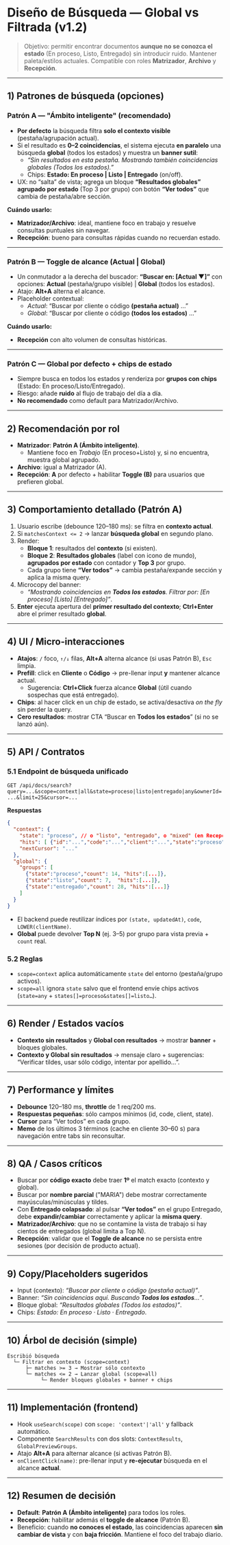 # Diseño de Búsqueda — Global vs Filtrada (v1.2)

> Objetivo: permitir encontrar documentos **aunque no se conozca el estado** (En proceso, Listo, Entregado) sin introducir ruido. Mantener paleta/estilos actuales. Compatible con roles **Matrizador**, **Archivo** y **Recepción**.

---

## 1) Patrones de búsqueda (opciones)

### Patrón A — **"Ámbito inteligente" (recomendado)**

- **Por defecto** la búsqueda filtra **solo el contexto visible** (pestaña/agrupación actual).
- Si el resultado es **0–2 coincidencias**, el sistema ejecuta **en paralelo** una búsqueda **global** (todos los estados) y muestra un **banner sutil**:
  - *“Sin resultados en esta pestaña. Mostrando también coincidencias globales (Todos los estados).”*
  - Chips: **Estado: En proceso | Listo | Entregado** (on/off).
- UX: no “salta” de vista; agrega un bloque **“Resultados globales”** **agrupado por estado** (Top 3 por grupo) con botón **“Ver todos”** que cambia de pestaña/abre sección.

**Cuándo usarlo:**

- **Matrizador/Archivo**: ideal, mantiene foco en trabajo y resuelve consultas puntuales sin navegar.
- **Recepción**: bueno para consultas rápidas cuando no recuerdan estado.

---

### Patrón B — **Toggle de alcance (Actual | Global)**

- Un conmutador a la derecha del buscador: **“Buscar en: [Actual ▼]”** con opciones: **Actual** (pestaña/grupo visible) | **Global** (todos los estados).
- Atajo: **Alt+A** alterna el alcance.
- Placeholder contextual:
  - *Actual*: “Buscar por cliente o código **(pestaña actual)** …”
  - *Global*: “Buscar por cliente o código **(todos los estados)** …”

**Cuándo usarlo:**

- **Recepción** con alto volumen de consultas históricas.

---

### Patrón C — **Global por defecto + chips de estado**

- Siempre busca en todos los estados y renderiza por **grupos con chips** (Estado: En proceso/Listo/Entregado).
- Riesgo: añade **ruido** al flujo de trabajo del día a día.
- **No recomendado** como default para Matrizador/Archivo.

---

## 2) Recomendación por rol

- **Matrizador**: **Patrón A (Ámbito inteligente)**.
  - Mantiene foco en *Trabajo* (En proceso+Listo) y, si no encuentra, muestra global agrupado.
- **Archivo**: igual a Matrizador (A).
- **Recepción**: **A** por defecto + habilitar **Toggle (B)** para usuarios que prefieren global.

---

## 3) Comportamiento detallado (Patrón A)

1. Usuario escribe (debounce 120–180 ms): se filtra en **contexto actual**.
2. Si `matchesContext <= 2` → lanzar **búsqueda global** en segundo plano.
3. Render:
   - **Bloque 1**: resultados del **contexto** (si existen).
   - **Bloque 2**: **Resultados globales** (label con icono de mundo), **agrupados por estado** con contador y **Top 3** por grupo.
   - Cada grupo tiene **“Ver todos”** → cambia pestaña/expande sección y aplica la misma query.
4. Microcopy del banner:
   - *“Mostrando coincidencias en ****Todos los estados****. Filtrar por: [En proceso] [Listo] [Entregado]”*.
5. **Enter** ejecuta apertura del **primer resultado del contexto**; **Ctrl+Enter** abre el primer resultado **global**.

---

## 4) UI / Micro‑interacciones

- **Atajos**: `/` foco, `↑/↓` filas, **Alt+A** alterna alcance (si usas Patrón B), `Esc` limpia.
- **Prefill**: click en **Cliente** o **Código** → pre-llenar input **y** mantener alcance actual.
  - Sugerencia: **Ctrl+Click** fuerza alcance **Global** (útil cuando sospechas que está entregado).
- **Chips**: al hacer click en un chip de estado, se activa/desactiva *on the fly* sin perder la query.
- **Cero resultados**: mostrar CTA “Buscar en **Todos los estados**” (si no se lanzó aún).

---

## 5) API / Contratos

### 5.1 Endpoint de búsqueda unificado

`GET /api/docs/search?query=...&scope=context|all&state=proceso|listo|entregado|any&ownerId=...&limit=25&cursor=...`

**Respuestas**

```json
{
  "context": {
    "state": "proceso", // o "listo", "entregado", o "mixed" (en Recepción)
    "hits": [ {"id":"...","code":"...","client":"...","state":"proceso"} ],
    "nextCursor": "..."
  },
  "global": {
    "groups": [
      {"state":"proceso","count": 14, "hits":[...]},
      {"state":"listo","count": 7,  "hits":[...]},
      {"state":"entregado","count": 28, "hits":[...]}
    ]
  }
}
```

- El backend puede reutilizar índices por `(state, updatedAt)`, `code`, `LOWER(clientName)`.
- **Global** puede devolver **Top N** (ej. 3–5) por grupo para vista previa + `count` real.

### 5.2 Reglas

- `scope=context` aplica automáticamente `state` del entorno (pestaña/grupo activos).
- `scope=all` ignora `state` salvo que el frontend envíe chips activos (`state=any` + `states[]=proceso&states[]=listo…`).

---

## 6) Render / Estados vacíos

- **Contexto sin resultados** y **Global con resultados** → mostrar **banner** + bloques globales.
- **Contexto y Global sin resultados** → mensaje claro + sugerencias: “Verificar tildes, usar sólo código, intentar por apellido…”.

---

## 7) Performance y límites

- **Debounce** 120–180 ms, **throttle** de 1 req/200 ms.
- **Respuestas pequeñas**: sólo campos mínimos (id, code, client, state).
- **Cursor** para “Ver todos” en cada grupo.
- **Memo** de los últimos 3 términos (cache en cliente 30–60 s) para navegación entre tabs sin reconsultar.

---

## 8) QA / Casos críticos

- Buscar por **código exacto** debe traer **1º** el match exacto (contexto y global).
- Buscar por **nombre parcial** ("MARIA") debe mostrar correctamente mayúsculas/minúsculas y tildes.
- Con **Entregado colapsado**: al pulsar **“Ver todos”** en el grupo Entregado, debe **expandir/cambiar** correctamente y aplicar la **misma query**.
- **Matrizador/Archivo**: que no se contamine la vista de trabajo si hay cientos de entregados (global limita a Top N).
- **Recepción**: validar que el **Toggle de alcance** no se persista entre sesiones (por decisión de producto actual).

---

## 9) Copy/Placeholders sugeridos

- Input (contexto): *“Buscar por cliente o código (pestaña actual)”*.
- Banner: *“Sin coincidencias aquí. Buscando ****Todos los estados****…”*.
- Bloque global: *“Resultados globales (Todos los estados)”*.
- Chips: *Estado: En proceso · Listo · Entregado*.

---

## 10) Árbol de decisión (simple)

```
Escribió búsqueda
  └─ Filtrar en contexto (scope=context)
      ├─ matches >= 3 → Mostrar sólo contexto
      └─ matches <= 2 → Lanzar global (scope=all)
           └─ Render bloques globales + banner + chips
```

---

## 11) Implementación (frontend)

- Hook `useSearch(scope)` con `scope: 'context'|'all'` y fallback automático.
- Componente `SearchResults` con dos slots: `ContextResults`, `GlobalPreviewGroups`.
- Atajo **Alt+A** para alternar alcance (si activas Patrón B).
- `onClientClick(name)`: pre-llenar input y **re-ejecutar** búsqueda en el alcance **actual**.

---

## 12) Resumen de decisión

- **Default**: **Patrón A (Ámbito inteligente)** para todos los roles.
- **Recepción**: habilitar además el **toggle de alcance** (Patrón B).
- Beneficio: cuando **no conoces el estado**, las coincidencias aparecen **sin cambiar de vista** y con **baja fricción**. Mantiene el foco del trabajo diario.

